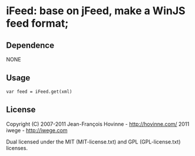 # iFeed: base on jFeed, make a WinJS feed format;

## Dependence

NONE

## Usage

`var feed = iFeed.get(xml)`

## License

Copyright (C) 2007-2011 Jean-François Hovinne - http://hovinne.com/
              2011      iwege - http://iwege.com

Dual licensed under the MIT (MIT-license.txt) and GPL (GPL-license.txt) licenses.


